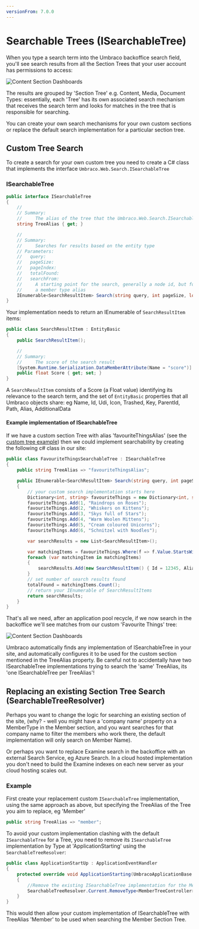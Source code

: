 ```yaml
---
versionFrom: 7.0.0
---
```


# Searchable Trees (ISearchableTree)

When you type a search term into the Umbraco backoffice search field, you'll see search results from all the Section Trees that your user account has permissions to access:

![Content Section Dashboards](images/backoffice-search.png)

The results are grouped by 'Section Tree' e.g. Content, Media, Document Types: essentially, each 'Tree' has its own associated search mechanism that receives the search term and looks for matches in the tree that is responsible for searching.

You can create your own search mechanisms for your own custom sections or replace the default search implementation for a particular section tree.

## Custom Tree Search

To create a search for your own custom tree you need to create a C# class that implements the interface `Umbraco.Web.Search.ISearchableTree`

### ISearchableTree

```csharp
public interface ISearchableTree
{
    //
    // Summary:
    //     The alias of the tree that the Umbraco.Web.Search.ISearchableTree belongs to
    string TreeAlias { get; }

    //
    // Summary:
    //     Searches for results based on the entity type
    // Parameters:
    //   query:
    //   pageSize:
    //   pageIndex:
    //   totalFound:
    //   searchFrom:
    //     A starting point for the search, generally a node id, but for members this is
    //     a member type alias
    IEnumerable<SearchResultItem> Search(string query, int pageSize, long pageIndex, out long totalFound, string searchFrom = null);
}
```

Your implementation needs to return an IEnumerable of `SearchResultItem` items:

```csharp
public class SearchResultItem : EntityBasic
{
    public SearchResultItem();

    //
    // Summary:
    //     The score of the search result
    [System.Runtime.Serialization.DataMemberAttribute(Name = "score")]
    public float Score { get; set; }
}
```

A `SearchResultItem` consists of a Score (a Float value) identifying its relevance to the search term, and the set of `EntityBasic` properties that all Umbraco objects share: eg Name, Id, Udi, Icon, Trashed, Key, ParentId, Path, Alias, AdditionalData

#### Example implementation of ISearchableTree

If we have a custom section Tree with alias 'favouriteThingsAlias' (see the [custom tree example](../Trees/index-v7.md)) then we could implement searchability by creating the following c# class in our site:

```csharp
public class FavouriteThingsSearchableTree : ISearchableTree
{
    public string TreeAlias => "favouriteThingsAlias";

    public IEnumerable<SearchResultItem> Search(string query, int pageSize, long pageIndex, out long totalFound, string searchFrom = null)
    {
        // your custom search implementation starts here
        Dictionary<int, string> favouriteThings = new Dictionary<int, string>();
        favouriteThings.Add(1, "Raindrops on Roses");
        favouriteThings.Add(2, "Whiskers on Kittens");
        favouriteThings.Add(3, "Skys full of Stars");
        favouriteThings.Add(4, "Warm Woolen Mittens");
        favouriteThings.Add(5, "Cream coloured Unicorns");
        favouriteThings.Add(6, "Schnitzel with Noodles");

        var searchResults = new List<SearchResultItem>();

        var matchingItems = favouriteThings.Where(f => f.Value.StartsWith(query, true, System.Globalization.CultureInfo.CurrentCulture));
        foreach (var matchingItem in matchingItems)
        {
            searchResults.Add(new SearchResultItem() { Id = 12345, Alias = "favouriteThingItem", Icon = "icon-favorite", Key = new Guid("325746a0-ec1e-44e8-8f7b-6e7c4aab36d1"), Name = matchingItem.Value, ParentId = -1, Path = "-1,123456", Score = 1.0F, Trashed = false });
        }
        // set number of search results found
        totalFound = matchingItems.Count();
        // return your IEnumerable of SearchResultItems
        return searchResults;
    }
}
```

That's all we need, after an application pool recycle, if we now search in the backoffice we'll see matches from our custom 'Favourite Things' tree:

![Content Section Dashboards](images/favouritethings-search.png)

Umbraco automatically finds any implementation of ISearchableTree in your site, and automatically configures it to be used for the custom section mentioned in the TreeAlias property. Be careful not to accidentally have two ISearchableTree implementations trying to search the 'same' TreeAlias, its 'one ISearchableTree per TreeAlias'!

## Replacing an existing Section Tree Search (SearchableTreeResolver)

Perhaps you want to change the logic for searching an existing section of the site, (why? - well you might have a 'company name' property on a MemberType in the Member section, and you want searches for that company name to filter the members who work there, the default implementation will only search on Member Name).

Or perhaps you want to replace Examine search in the backoffice with an external Search Service, eg Azure Search. In a cloud hosted implementation you don't need to build the Examine indexes on each new server as your cloud hosting scales out.

### Example

First create your replacement custom `ISearchableTree` implementation, using the same approach as above, but specifying the TreeAlias of the Tree you aim to replace, eg 'Member'

```csharp
public string TreeAlias => "member";
```

To avoid your custom implementation clashing with the default `ISearchableTree` for a Tree, you need to remove its `ISearchableTree` implementation by Type at 'ApplicationStarting' using the `SearchableTreeResolver`:

```csharp
public class ApplicationStartUp : ApplicationEventHandler
{
    protected override void ApplicationStarting(UmbracoApplicationBase umbracoApplication, ApplicationContext applicationContext)
    {
        //Remove the existing ISearchableTree implementation for the Member Tree
        SearchableTreeResolver.Current.RemoveType<MemberTreeController>();
    }
}
```

This would then allow your custom implementation of ISearchableTree with TreeAlias 'Member' to be used when searching the Member Section Tree.
